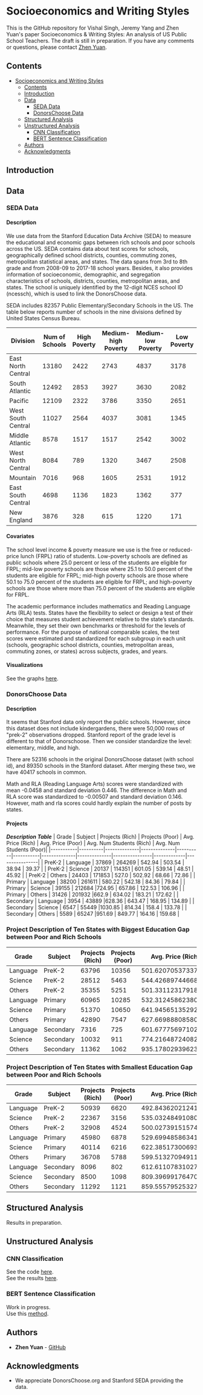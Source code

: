 # Socioeconomics and Writing Styles

<!-- [![License](https://img.shields.io/badge/License-Apache2-blue.svg)](https://www.apache.org/licenses/LICENSE-2.0) [![Community](https://img.shields.io/badge/Join-Community-blue)](https://developer.ibm.com/callforcode/solutions/projects/get-started/) [![Website](https://img.shields.io/badge/View-Website-blue)](https://sample-project.s3-web.us-east.cloud-object-storage.appdomain.cloud/) -->

This is the GitHub repository for Vishal Singh, Jeremy Yang and Zhen Yuan's paper Socioeconomics & Writing Styles: An analysis of US Public School Teachers. The draft is still in preparation. If you have any comments or questions, please contact [Zhen Yuan](https://www.yuan-zhen.com/).

<!-- > If you're new to open source, please consider taking the [free "Introduction to Open Source" class](https://cognitiveclass.ai/courses/introduction-to-open-source). -->
> 
<!-- > [![Open Source Foundations](images/open-source-foundations.png)](https://cognitiveclass.ai/courses/introduction-to-open-source) -->

<!-- _Read this in other languages: [English](README.md), [한국어](./docs/README.ko.md), [português](./docs/README.pt_br.md)._ -->

## Contents

- [Socioeconomics and Writing Styles](#socioeconomics-and-writing-styles)
  - [Contents](#contents)
  - [Introduction](#introduction)
  - [Data](#data)
    - [SEDA Data](#seda-data)
    - [DonorsChoose Data](#donorschoose-data)
  - [Structured Analysis](#structured-analysis)
  - [Unstructured Analysis](#unstructured-analysis)
    - [CNN Classification](#cnn-classification)
    - [BERT Sentence Classification](#bert-sentence-classification)
  - [Authors](#authors)
  - [Acknowledgments](#acknowledgments)
## Introduction

## Data
### SEDA Data

#### Description
We use data from the Stanford Education Data Archive (SEDA) to measure the educational and economic gaps between rich schools and poor schools across the US. SEDA contains data about test scores for schools, geographically defined school districts, counties, commuting zones, metropolitan statistical areas, and states. The data spans from 3rd to 8th grade and from 2008-09 to 2017-18 school years. Besides, it also provides information of socioeconomic, demographic, and segregation characteristics of schools, districts, counties, metropolitan areas, and states. The school is uniquely identified by the 12-digit NCES school ID (ncessch), which is used to link the DonorsChoose data. 


SEDA includes 82357 Public Elementary/Secondary Schools in the US. The table below reports number of schools in the nine divisions defined by United States Census Bureau.

| Division           | Num of Schools         | High Poverty| Medium-high Poverty | Medium-low Poverty | Low Poverty |
|--------------------|--------------------|-----------------|------------------------|-----------------------|----------------|
| East North Central | 13180              | 2422            | 2743                   | 4837                  | 3178           |
| South Atlantic     | 12492              | 2853            | 3927                   | 3630                  | 2082           |  
| Pacific            | 12109              | 2322            | 3786                   | 3350                  | 2651           |  
| West South Central | 11027              | 2564            | 4037                   | 3081                  | 1345           |
| Middle Atlantic    | 8578               | 1517            | 1517                   | 2542                  | 3002           |  
| West North Central | 8084               | 789             | 1320                   | 3467                  | 2508           |
| Mountain           | 7016               | 968             | 1605                   | 2531                  | 1912           |   
| East South Central | 4698               | 1136            | 1823                   | 1362                  | 377            | 
| New England        | 3876               | 328             | 615                    | 1220                  | 171            |      


#### Covariates

The school level income & poverty measure we use is the free or reduced-price lunch (FRPL) ratio of students. Low-poverty schools are defined as public schools where 25.0 percent or less of the students are eligible for FRPL; mid-low poverty schools are those where 25.1 to 50.0 percent of the students are eligible for FRPL; mid-high poverty schools are those where 50.1 to 75.0 percent of the students are eligible for FRPL; and high-poverty schools are those where more than 75.0 percent of the students are eligible for FRPL.

The academic performance includes mathematics and Reading Language Arts (RLA) tests. States have the flexibility to select or design a test of their choice that measures student achievement relative to the state’s standards. Meanwhile, they set their own benchmarks or threshold for the levels of performance. For the purpose of national comparable scales, the test scores were estimated and standardized for each subgroup in each unit (schools, geographic school districts, counties, metropolitan areas, commuting zones, or states) across subjects, grades, and years. 


#### Visualizations

See the graphs [here](seda-vis.md).


### DonorsChoose Data


#### Description


It seems that Stanford data only report the public schools. However, since this dataset does not include kindergardens, there were 50,000 rows of "prek-2" observations dropped. Stanford report of the grade level is different to that of Donorschoose. Then we consider standardize the level: elementary, middle, and high.

There are 52316 schools in the original DonorsChoose dataset (with school id), and 89350 schools in the Stanford dataset. After merging these two, we have 40417 schools in common.

Math and RLA (Reading Language Arts) scores were standardized with mean -0.0458 and standard deviation 0.446. The difference in Math and RLA score was standardized
to -0.00507 and standard deviation 0.146. However, math and rla scores could hardly explain the number of posts by states.

#### Projects 

***Description Table***
| Grade     | Subject  | Projects (Rich) | Projects (Poor) | Avg. Price (Rich) | Avg. Price (Poor)  | Avg. Num Students (Rich) | Avg. Num Students (Poor)|
|-----------|----------|--------------|--------------|----------|-----------|--------------|--------------|----------------|-------------|----------------|
| PreK-2    | Language | 37869        | 264269       |   542.94    | 503.54    | 38.94        | 39.37        |
| PreK-2    | Science  | 20137        | 114351       |   601.05    | 539.14    | 48.51        | 45.92        |
| PreK-2    | Others   | 24403        | 171853          | 527.0     | 502.92    | 68.66        | 72.86        |
| Primary   | Language | 38200        | 261611           | 580.22    | 542.18    | 84.36        | 79.84        |
| Primary   | Science  | 39155        | 212684       |724.95    | 657.86    | 122.53       | 106.96       | 
| Primary   | Others   | 31426        | 201932       |662.9     | 634.02    | 183.21       | 172.62       | 
| Secondary | Language | 3954         | 43889          |628.36    | 643.47    | 168.95       | 134.89       | 
| Secondary | Science  | 6547         | 55449          |1030.85   | 814.34    | 158.4        | 133.78       | 
| Secondary | Others   | 5589         | 65247           |951.69    | 849.77    | 164.16       | 159.68       | 


### Project Description of Ten States with Biggest Education Gap between Poor and Rich Schools
| Grade     | Subject  | Projects (Rich) | Projects (Poor) | Avg. Price (Rich) | Avg. Price (Poor)  | Avg. Num Students (Rich) | Avg. Num Students (Poor)|
|----------|-----------|--------------|-------------|-------------------|--------------------|--------------------|--------------------|
 Language | PreK-2    | 63796        | 10356       | 501.62070537337763 | 517.2745867130167  | 39.92334462001505  | 40.157701593433124 |
| Science  | PreK-2    | 28512        | 5463        |  544.426897446689   | 552.2683635365183  | 47.419171547823645 | 47.48782720117152  |
| Others   | PreK-2    | 35355        | 5251        |   501.33112317918255 | 494.78652637592836 | 87.16569553657295  | 74.57306153553057  |
| Language | Primary   | 60965        | 10285       |   532.3124586238006  | 534.4318580456976  | 100.70158948870626 | 79.1507049100632   |
| Science  | Primary   | 51370        | 10650       |  641.9456513529298  | 649.9050460093897  | 110.65440174434451 | 115.59661971830985 |
| Others   | Primary   | 42890        | 7547        |   627.6698880858008  | 611.9164157943554  | 214.0482408076663  | 203.62037895852657 |
| Language | Secondary | 7316         | 725         |  601.6777569710224  | 579.1004551724138  | 145.68630399125206 | 178.63862068965517 |
| Science  | Secondary | 10032        | 911         |   774.2164872408293  | 1044.5594621295281 | 141.71082535885168 | 165.9297475301866  |
| Others   | Secondary | 11362        | 1062        |   935.178029396233   | 1060.8329943502824 | 143.30058973681895 | 164.47175141242937 |

### Project Description of Ten States with Smallest Education Gap between Poor and Rich Schools

| Grade     | Subject  | Projects (Rich) | Projects (Poor) | Avg. Price (Rich) | Avg. Price (Poor)  | Avg. Num Students (Rich) | Avg. Num Students (Poor)|
|----------|--------------|-------------|-------------|--------------------|--------------------|--------------------|--------------------|
 | Language | PreK-2    | 50939        | 6620        | 492.84362021241094 | 510.503003021148   | 39.52513889706893  | 39.08522212148685  |
 | Science  | PreK-2    | 22367        | 3156        |  535.0324849108061  | 537.1058935361217  | 43.5677560692091   | 50.47877059569075  |
 | Others   | PreK-2    | 32908        | 4524        |  500.0273915157409  | 504.27066755083996 | 69.22383614926461  | 79.00707338638374  |
| Language | Primary   | 45980        | 6878        |  529.6994858634189  | 545.404789182902   | 77.73422071425465  | 97.71495055264688  |
| Science  | Primary   | 40114        | 6216        |  622.3851730069302  | 686.7385006435005  | 98.96377552292388  | 121.85358004827032 |
| Others   | Primary   | 36708        | 5788        |  599.5132709491119  | 635.0813251554941  | 175.01122493461204 | 187.6055632342778  |
| Language | Secondary | 8096         | 802         |  612.6110783102766  | 561.5047506234414  | 131.51550339715874 | 169.91895261845386 |
| Science  | Secondary | 8500         | 1098        |   809.3969917647058  | 1149.372122040073  | 127.5353654230905  | 140.79781420765028 |
| Others   | Secondary | 11292        | 1121        |   859.5557952532765  | 991.54409455843    | 141.64895501239815 | 165.5834076717217  |





## Structured Analysis
Results in preparation.

<!-- ![Video transcription/translation app](https://developer.ibm.com/developer/tutorials/cfc-starter-kit-speech-to-text-app-example/images/cfc-covid19-remote-education-diagram-2.png) -->


## Unstructured Analysis

### CNN Classification
See the code [here](CNN_Wordcloud.ipynb).\
See the results [here](wordcloud.md).
### BERT Sentence Classification
Work in progress.\
Use this [method](https://huggingface.co/sentence-transformers).




<!-- [More detail is available here](./docs/DESCRIPTION.md) -->



## Authors

<!-- <a href="https://github.com/Call-for-Code/Project-Sample/graphs/contributors">
  <img src="https://contributors-img.web.app/image?repo=Call-for-Code/Project-Sample" />
</a> -->

- **Zhen Yuan** - [GitHub](https://github.com/zyuan-mkt)

## Acknowledgments

- We appreciate DonorsChoose.org and Stanford SEDA providing the data.



